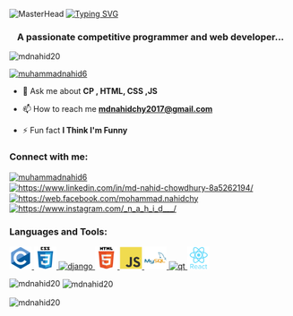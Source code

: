 ![MasterHead](https://thumbs.dreamstime.com/b/horizontal-banner-hands-typing-laptop-keyboard-various-electronic-devices-symbols-programming-software-horizontal-125917922.jpg)
[![Typing SVG](https://readme-typing-svg.demolab.com?font=Fira+Code&pause=1000&width=435&lines=HI+there%2C+I'm++Md+Nahid+Chowdhury)](https://git.io/typing-svg)
<h3 align="center">A passionate competitive programmer and web developer...</h3>
<p align="left"> <img src="https://komarev.com/ghpvc/?username=mdnahid20&label=Profile%20views&color=0e75b6&style=flat" alt="mdnahid20" /> </p>


<p align="left"> <a href="https://twitter.com/muhammadnahid6" target="blank"><img src="https://img.shields.io/twitter/follow/muhammadnahid6?logo=twitter&style=for-the-badge" alt="muhammadnahid6" /></a> </p>

- 💬 Ask me about **CP , HTML, CSS ,JS**

- 📫 How to reach me **mdnahidchy2017@gmail.com**

- ⚡ Fun fact **I Think I'm Funny**

<h3 align="left">Connect with me:</h3>
<p align="left">
<a href="https://twitter.com/muhammadnahid6" target="blank"><img align="center" src="https://raw.githubusercontent.com/rahuldkjain/github-profile-readme-generator/master/src/images/icons/Social/twitter.svg" alt="muhammadnahid6" height="30" width="40" /></a>
<a href="https://linkedin.com/in/https://www.linkedin.com/in/md-nahid-chowdhury-8a5262194/" target="blank"><img align="center" src="https://raw.githubusercontent.com/rahuldkjain/github-profile-readme-generator/master/src/images/icons/Social/linked-in-alt.svg" alt="https://www.linkedin.com/in/md-nahid-chowdhury-8a5262194/" height="30" width="40" /></a>
<a href="https://fb.com/https://web.facebook.com/mohammad.nahidchy" target="blank"><img align="center" src="https://raw.githubusercontent.com/rahuldkjain/github-profile-readme-generator/master/src/images/icons/Social/facebook.svg" alt="https://web.facebook.com/mohammad.nahidchy" height="30" width="40" /></a>
<a href="https://instagram.com/https://www.instagram.com/_n_a_h_i_d___/" target="blank"><img align="center" src="https://raw.githubusercontent.com/rahuldkjain/github-profile-readme-generator/master/src/images/icons/Social/instagram.svg" alt="https://www.instagram.com/_n_a_h_i_d___/" height="30" width="40" /></a>


<h3 align="left">Languages and Tools:</h3>
<p align="left"> <a href="https://www.cprogramming.com/" target="_blank" rel="noreferrer"> <img src="https://raw.githubusercontent.com/devicons/devicon/master/icons/c/c-original.svg" alt="c" width="40" height="40"/> </a> <a href="https://www.w3schools.com/css/" target="_blank" rel="noreferrer"> <img src="https://raw.githubusercontent.com/devicons/devicon/master/icons/css3/css3-original-wordmark.svg" alt="css3" width="40" height="40"/> </a> <a href="https://www.djangoproject.com/" target="_blank" rel="noreferrer"> <img src="https://cdn.worldvectorlogo.com/logos/django.svg" alt="django" width="40" height="40"/> </a> <a href="https://www.w3.org/html/" target="_blank" rel="noreferrer"> <img src="https://raw.githubusercontent.com/devicons/devicon/master/icons/html5/html5-original-wordmark.svg" alt="html5" width="40" height="40"/> </a> <a href="https://developer.mozilla.org/en-US/docs/Web/JavaScript" target="_blank" rel="noreferrer"> <img src="https://raw.githubusercontent.com/devicons/devicon/master/icons/javascript/javascript-original.svg" alt="javascript" width="40" height="40"/> </a> <a href="https://www.mysql.com/" target="_blank" rel="noreferrer"> <img src="https://raw.githubusercontent.com/devicons/devicon/master/icons/mysql/mysql-original-wordmark.svg" alt="mysql" width="40" height="40"/> </a> <a href="https://www.qt.io/" target="_blank" rel="noreferrer"> <img src="https://upload.wikimedia.org/wikipedia/commons/0/0b/Qt_logo_2016.svg" alt="qt" width="40" height="40"/> </a> <a href="https://reactjs.org/" target="_blank" rel="noreferrer"> <img src="https://raw.githubusercontent.com/devicons/devicon/master/icons/react/react-original-wordmark.svg" alt="react" width="40" height="40"/> </a> </p>

<p><img align="left" src="https://github-readme-stats.vercel.app/api/top-langs?username=mdnahid20&show_icons=true&locale=en&layout=compact" alt="mdnahid20" /></p>

<p>&nbsp;<img align="center" src="https://github-readme-stats.vercel.app/api?username=mdnahid20&show_icons=true&locale=en" alt="mdnahid20" /></p>

<p><img align="center" src="https://github-readme-streak-stats.herokuapp.com/?user=mdnahid20&" alt="mdnahid20" /></p>
